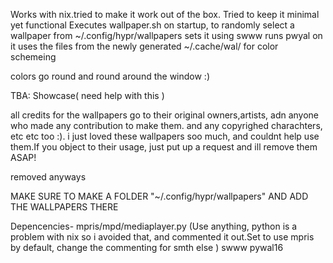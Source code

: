 Works with nix.tried to make it work out of the box.
Tried to keep it minimal yet functional
Executes wallpaper.sh on startup, to randomly select a wallpaper from ~/.config/hypr/wallpapers
sets it using swww
runs pwyal on it
uses the files from the newly generated ~/.cache/wal/ for color schemeing

colors go round and round around the window :)

TBA: Showcase( need help with this )

all credits for the wallpapers go to their original owners,artists, adn anyone who made any contribution to make them. and any copyrighed charachters, etc etc too :).
i just loved these wallpapers soo much, and couldnt help use them.If you object to their usage, just put up a request and ill remove them ASAP! 

removed anyways

MAKE SURE TO MAKE A FOLDER "~/.config/hypr/wallpapers" AND ADD THE WALLPAPERS THERE


Depencencies-
mpris/mpd/mediaplayer.py (Use anything, python is a problem with nix so i avoided that, and commented it out.Set to use mpris by default, change the commenting for smth else )
swww
pywal16
